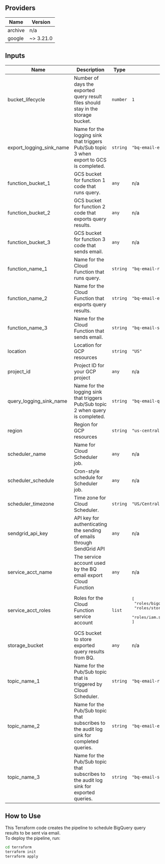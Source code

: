 ## Providers

| Name | Version |
|------|---------|
| archive | n/a |
| google | ~> 3.21.0 |

## Inputs

| Name | Description | Type | Default | Required |
|------|-------------|------|---------|:-----:|
| bucket\_lifecycle | Number of days the exported query result files should stay in the storage bucket. | `number` | `1` | no |
| export\_logging\_sink\_name | Name for the logging sink that triggers Pub/Sub topic 3 when export to GCS is completed. | `string` | `"bq-email-export-completed"` | no |
| function\_bucket\_1 | GCS bucket for function 1 code that runs query. | `any` | n/a | yes |
| function\_bucket\_2 | GCS bucket for function 2 code that exports query results. | `any` | n/a | yes |
| function\_bucket\_3 | GCS bucket for function 3 code that sends email. | `any` | n/a | yes |
| function\_name\_1 | Name for the Cloud Function that runs query. | `string` | `"bq-email-run-query"` | no |
| function\_name\_2 | Name for the Cloud Function that exports query results. | `string` | `"bq-email-export-gcs"` | no |
| function\_name\_3 | Name for the Cloud Function that sends email. | `string` | `"bq-email-send-email"` | no |
| location | Location for GCP resources | `string` | `"US"` | no |
| project\_id | Project ID for your GCP project | `any` | n/a | yes |
| query\_logging\_sink\_name | Name for the logging sink that triggers Pub/Sub topic 2 when query is completed. | `string` | `"bq-email-query-completed"` | no |
| region | Region for GCP resources | `string` | `"us-central1"` | no |
| scheduler\_name | Name for Cloud Scheduler job. | `any` | n/a | yes |
| scheduler\_schedule | Cron-style schedule for Scheduler job. | `any` | n/a | yes |
| scheduler\_timezone | Time zone for Cloud Scheduler. | `string` | `"US/Central"` | no |
| sendgrid\_api\_key | API key for authenticating the sending of emails through SendGrid API | `any` | n/a | yes |
| service\_acct\_name | The service account used by the BQ email export Cloud Function | `any` | n/a | yes |
| service\_acct\_roles | Roles for the Cloud Function service account | `list` | <pre>[<br>  "roles/bigquery.admin",<br>  "roles/storage.admin",<br>  "roles/iam.serviceAccountTokenCreator"<br>]</pre> | no |
| storage\_bucket | GCS bucket to store exported query results from BQ. | `any` | n/a | yes |
| topic\_name\_1 | Name for the Pub/Sub topic that is triggered by Cloud Scheduler. | `string` | `"bq-email-run-query"` | no |
| topic\_name\_2 | Name for the Pub/Sub topic that subscribes to the audit log sink for completed queries. | `string` | `"bq-email-export-gcs"` | no |
| topic\_name\_3 | Name for the Pub/Sub topic that subscribes to the audit log sink for exported queries. | `string` | `"bq-email-send-email"` | no |

## How to Use

This Terraform code creates the pipeline to schedule BigQuery query results to be sent via email.  
To deploy the pipeline, run:
```bash
cd terraform
terraform init
terraform apply
```
